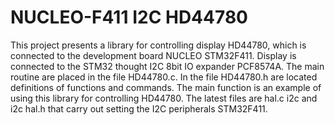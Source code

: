 # NUCLEO-F411 I2C HD44780
This project presents a library for controlling display HD44780, which is connected to the development board NUCLEO STM32F411. Display is connected to the STM32 thought I2C 8bit IO expander PCF8574A. The main routine are placed in the file HD44780.c. 
In the file HD44780.h are located definitions of functions and commands. The main function is an example of using this library for controlling HD44780. The latest files are hal.c i2c and i2c hal.h that carry out setting the I2C peripherals STM32F411.
